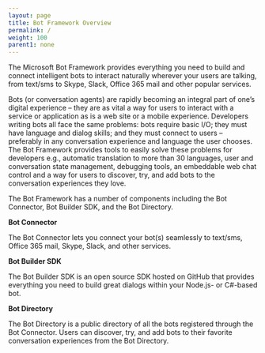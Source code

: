 ```yaml
---
layout: page
title: Bot Framework Overview
permalink: /
weight: 100
parent1: none
---
```




The Microsoft Bot Framework provides everything you need to build and connect intelligent bots to interact naturally wherever your users are talking, from text/sms to Skype, Slack, Office 365 mail and other popular services. 

Bots (or conversation agents) are rapidly becoming an integral part of one’s digital experience – they are as vital a way for users to interact with a service or application as is a web site or a mobile experience. Developers writing bots all face the same problems: bots require basic I/O; they must have language and dialog skills; and they must connect to users – preferably in any conversation experience and language the user chooses. The Bot Framework provides tools to easily solve these problems for developers e.g., automatic translation to more than 30 languages, user and conversation state management, debugging tools, an embeddable web chat control and a way for users to discover, try, and add bots to the conversation experiences they love. 

The Bot Framework has a number of components including the Bot Connector, Bot Builder SDK, and the Bot Directory. 

**Bot Connector**

The Bot Connector lets you connect your bot(s) seamlessly to text/sms, Office 365 mail, Skype, Slack, and other services. 

**Bot Builder SDK**

The Bot Builder SDK is an open source SDK hosted on GitHub that provides everything you need to build great dialogs within your Node.js- or C#-based bot.  

**Bot Directory**

The Bot Directory is a public directory of all the bots registered through the Bot Connector. Users can discover, try, and add bots to their favorite conversation experiences from the Bot Directory. 

